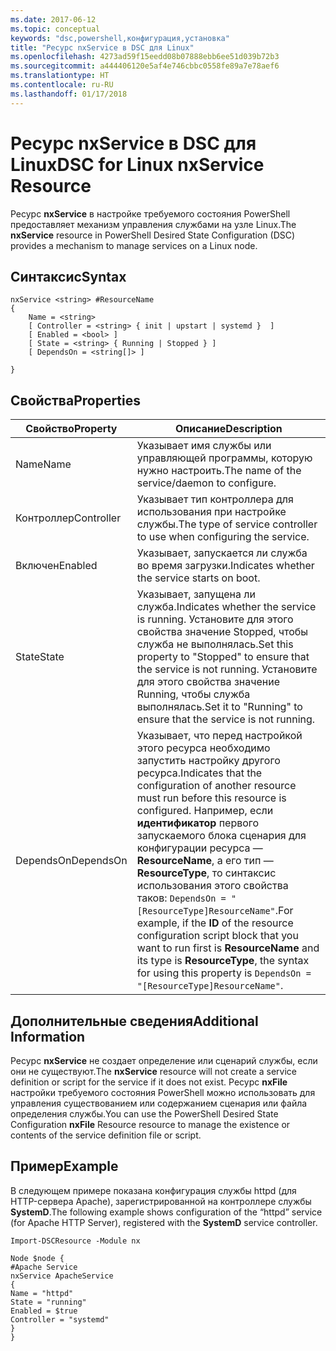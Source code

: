 ```yaml
---
ms.date: 2017-06-12
ms.topic: conceptual
keywords: "dsc,powershell,конфигурация,установка"
title: "Ресурс nxService в DSC для Linux"
ms.openlocfilehash: 4273ad59f15eedd08b07888ebb6ee51d039b72b3
ms.sourcegitcommit: a444406120e5af4e746cbbc0558fe89a7e78aef6
ms.translationtype: HT
ms.contentlocale: ru-RU
ms.lasthandoff: 01/17/2018
---
```

# <a name="dsc-for-linux-nxservice-resource"></a><span data-ttu-id="c6204-103">Ресурс nxService в DSC для Linux</span><span class="sxs-lookup"><span data-stu-id="c6204-103">DSC for Linux nxService Resource</span></span>

<span data-ttu-id="c6204-104">Ресурс **nxService** в настройке требуемого состояния PowerShell предоставляет механизм управления службами на узле Linux.</span><span class="sxs-lookup"><span data-stu-id="c6204-104">The **nxService** resource in PowerShell Desired State Configuration (DSC) provides a mechanism to manage services on a Linux node.</span></span>

## <a name="syntax"></a><span data-ttu-id="c6204-105">Синтаксис</span><span class="sxs-lookup"><span data-stu-id="c6204-105">Syntax</span></span>

```
nxService <string> #ResourceName
{
    Name = <string>
    [ Controller = <string> { init | upstart | systemd }  ]
    [ Enabled = <bool> ]
    [ State = <string> { Running | Stopped } ]
    [ DependsOn = <string[]> ]

}
```

## <a name="properties"></a><span data-ttu-id="c6204-106">Свойства</span><span class="sxs-lookup"><span data-stu-id="c6204-106">Properties</span></span>
|  <span data-ttu-id="c6204-107">Свойство</span><span class="sxs-lookup"><span data-stu-id="c6204-107">Property</span></span> |  <span data-ttu-id="c6204-108">Описание</span><span class="sxs-lookup"><span data-stu-id="c6204-108">Description</span></span> | 
|---|---|
| <span data-ttu-id="c6204-109">Name</span><span class="sxs-lookup"><span data-stu-id="c6204-109">Name</span></span>| <span data-ttu-id="c6204-110">Указывает имя службы или управляющей программы, которую нужно настроить.</span><span class="sxs-lookup"><span data-stu-id="c6204-110">The name of the service/daemon to configure.</span></span>| 
| <span data-ttu-id="c6204-111">Контроллер</span><span class="sxs-lookup"><span data-stu-id="c6204-111">Controller</span></span>| <span data-ttu-id="c6204-112">Указывает тип контроллера для использования при настройке службы.</span><span class="sxs-lookup"><span data-stu-id="c6204-112">The type of service controller to use when configuring the service.</span></span>| 
| <span data-ttu-id="c6204-113">Включен</span><span class="sxs-lookup"><span data-stu-id="c6204-113">Enabled</span></span>| <span data-ttu-id="c6204-114">Указывает, запускается ли служба во время загрузки.</span><span class="sxs-lookup"><span data-stu-id="c6204-114">Indicates whether the service starts on boot.</span></span>| 
| <span data-ttu-id="c6204-115">State</span><span class="sxs-lookup"><span data-stu-id="c6204-115">State</span></span>| <span data-ttu-id="c6204-116">Указывает, запущена ли служба.</span><span class="sxs-lookup"><span data-stu-id="c6204-116">Indicates whether the service is running.</span></span> <span data-ttu-id="c6204-117">Установите для этого свойства значение Stopped, чтобы служба не выполнялась.</span><span class="sxs-lookup"><span data-stu-id="c6204-117">Set this property to "Stopped" to ensure that the service is not running.</span></span> <span data-ttu-id="c6204-118">Установите для этого свойства значение Running, чтобы служба выполнялась.</span><span class="sxs-lookup"><span data-stu-id="c6204-118">Set it to "Running" to ensure that the service is not running.</span></span>| 
| <span data-ttu-id="c6204-119">DependsOn</span><span class="sxs-lookup"><span data-stu-id="c6204-119">DependsOn</span></span> | <span data-ttu-id="c6204-120">Указывает, что перед настройкой этого ресурса необходимо запустить настройку другого ресурса.</span><span class="sxs-lookup"><span data-stu-id="c6204-120">Indicates that the configuration of another resource must run before this resource is configured.</span></span> <span data-ttu-id="c6204-121">Например, если **идентификатор** первого запускаемого блока сценария для конфигурации ресурса — **ResourceName**, а его тип — **ResourceType**, то синтаксис использования этого свойства таков: `DependsOn = "[ResourceType]ResourceName"`.</span><span class="sxs-lookup"><span data-stu-id="c6204-121">For example, if the **ID** of the resource configuration script block that you want to run first is **ResourceName** and its type is **ResourceType**, the syntax for using this property is `DependsOn = "[ResourceType]ResourceName"`.</span></span>| 


## <a name="additional-information"></a><span data-ttu-id="c6204-122">Дополнительные сведения</span><span class="sxs-lookup"><span data-stu-id="c6204-122">Additional Information</span></span>

<span data-ttu-id="c6204-123">Ресурс **nxService** не создает определение или сценарий службы, если они не существуют.</span><span class="sxs-lookup"><span data-stu-id="c6204-123">The **nxService** resource will not create a service definition or script for the service if it does not exist.</span></span> <span data-ttu-id="c6204-124">Ресурс **nxFile** настройки требуемого состояния PowerShell можно использовать для управления существованием или содержанием сценария или файла определения службы.</span><span class="sxs-lookup"><span data-stu-id="c6204-124">You can use the PowerShell Desired State Configuration **nxFile** Resource resource to manage the existence or contents of the service definition file or script.</span></span>

## <a name="example"></a><span data-ttu-id="c6204-125">Пример</span><span class="sxs-lookup"><span data-stu-id="c6204-125">Example</span></span>

<span data-ttu-id="c6204-126">В следующем примере показана конфигурация службы httpd (для HTTP-сервера Apache), зарегистрированной на контроллере службы **SystemD**.</span><span class="sxs-lookup"><span data-stu-id="c6204-126">The following example shows configuration of the “httpd” service (for Apache HTTP Server), registered with the **SystemD** service controller.</span></span>

```
Import-DSCResource -Module nx 

Node $node {
#Apache Service
nxService ApacheService 
{
Name = "httpd"
State = "running"
Enabled = $true
Controller = "systemd"
}
}
```

